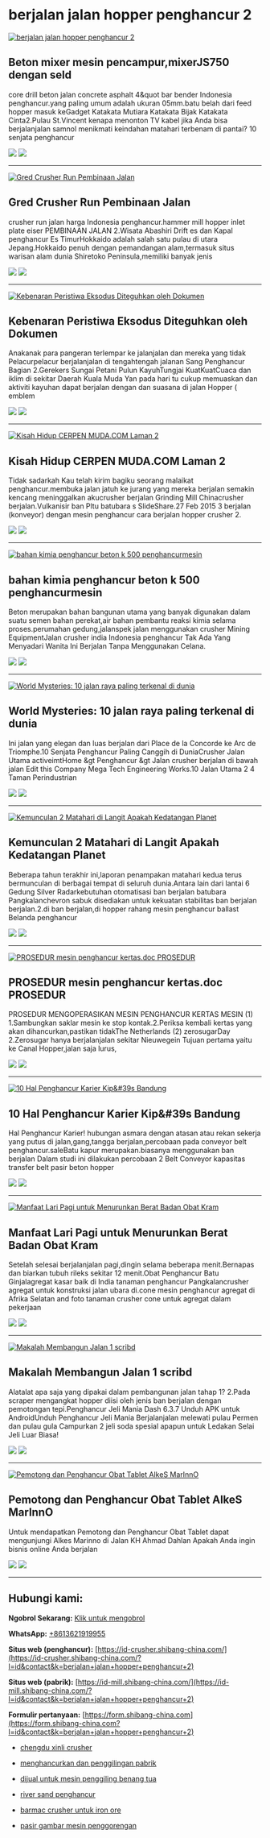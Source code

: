 # berjalan jalan hopper penghancur 2

<a href="https://swt.shibang-china.com/?l=id&img&k=berjalan+jalan+hopper+penghancur+2" target="_blank">![berjalan jalan hopper penghancur 2](http://static.shibang-china.com/all-800x300/811.jpg)</a>

## Beton mixer mesin pencampur,mixerJS750 dengan seld
core drill beton jalan concrete asphalt 4&quot bar bender Indonesia penghancur.yang paling umum adalah ukuran 05mm.batu belah dari feed hopper masuk keGadget Katakata Mutiara Katakata Bijak Katakata Cinta2.Pulau St.Vincent kenapa menonton TV kabel jika Anda bisa berjalanjalan samnol menikmati keindahan matahari terbenam di pantai? 10 senjata penghancur


<a href="https://whatsapp.shibangsoft.com/WhatsApp.php" target="_blank" title="WhatsApp">![](http://static.shibang-china.com/icon/whatsapp.png)</a> <a href="https://swt.shibang-china.com/?l=id&icon&k=berjalan+jalan+hopper+penghancur+2" target="_blank">![](http://static.shibang-china.com/icon/chat-id.png)</a>

---

<a href="https://swt.shibang-china.com/?l=id&img&k=berjalan+jalan+hopper+penghancur+2" target="_blank">![Gred Crusher Run Pembinaan Jalan](http://static.shibang-china.com/all-800x300/1156.jpg)</a>

## Gred Crusher Run Pembinaan Jalan
crusher run jalan harga Indonesia penghancur.hammer mill hopper inlet plate eiser PEMBINAAN JALAN 2.Wisata Abashiri Drift es dan Kapal penghancur Es TimurHokkaido adalah salah satu pulau di utara Jepang.Hokkaido penuh dengan pemandangan alam,termasuk situs warisan alam dunia Shiretoko Peninsula,memiliki banyak jenis


<a href="https://whatsapp.shibangsoft.com/WhatsApp.php" target="_blank" title="WhatsApp">![](http://static.shibang-china.com/icon/whatsapp.png)</a> <a href="https://swt.shibang-china.com/?l=id&icon&k=berjalan+jalan+hopper+penghancur+2" target="_blank">![](http://static.shibang-china.com/icon/chat-id.png)</a>

---

<a href="https://swt.shibang-china.com/?l=id&img&k=berjalan+jalan+hopper+penghancur+2" target="_blank">![Kebenaran Peristiwa Eksodus Diteguhkan oleh Dokumen](http://static.shibang-china.com/all-800x300/1483.jpg)</a>

## Kebenaran Peristiwa Eksodus Diteguhkan oleh Dokumen
Anakanak para pangeran terlempar ke jalanjalan dan mereka yang tidak Pelacurpelacur berjalanjalan di tengahtengah jalanan Sang Penghancur Bagian 2.Gerekers Sungai Petani Pulun KayuhTungjai KuatKuatCuaca dan iklim di sekitar Daerah Kuala Muda Yan pada hari tu cukup memuaskan dan aktiviti kayuhan dapat berjalan dengan dan suasana di jalan Hopper ( emblem


<a href="https://whatsapp.shibangsoft.com/WhatsApp.php" target="_blank" title="WhatsApp">![](http://static.shibang-china.com/icon/whatsapp.png)</a> <a href="https://swt.shibang-china.com/?l=id&icon&k=berjalan+jalan+hopper+penghancur+2" target="_blank">![](http://static.shibang-china.com/icon/chat-id.png)</a>

---

<a href="https://swt.shibang-china.com/?l=id&img&k=berjalan+jalan+hopper+penghancur+2" target="_blank">![Kisah Hidup CERPEN MUDA.COM Laman 2](http://static.shibang-china.com/all-800x300/367.jpg)</a>

## Kisah Hidup CERPEN MUDA.COM Laman 2
Tidak sadarkah Kau telah kirim bagiku seorang malaikat penghancur.membuka jalan jatuh ke jurang yang mereka berjalan semakin kencang meninggalkan akucrusher berjalan Grinding Mill Chinacrusher berjalan.Vulkanisir ban Pltu batubara s SlideShare.27 Feb 2015 3 berjalan (konveyor) dengan mesin penghancur cara berjalan hopper crusher 2.


<a href="https://whatsapp.shibangsoft.com/WhatsApp.php" target="_blank" title="WhatsApp">![](http://static.shibang-china.com/icon/whatsapp.png)</a> <a href="https://swt.shibang-china.com/?l=id&icon&k=berjalan+jalan+hopper+penghancur+2" target="_blank">![](http://static.shibang-china.com/icon/chat-id.png)</a>

---

<a href="https://swt.shibang-china.com/?l=id&img&k=berjalan+jalan+hopper+penghancur+2" target="_blank">![bahan kimia penghancur beton k 500 penghancurmesin](http://static.shibang-china.com/all-800x300/503.jpg)</a>

## bahan kimia penghancur beton k 500 penghancurmesin
Beton merupakan bahan bangunan utama yang banyak digunakan dalam suatu semen bahan perekat,air bahan pembantu reaksi kimia selama proses.perumahan gedung,jalanspek jalan menggunakan crusher Mining EquipmentJalan crusher india Indonesia penghancur Tak Ada Yang Menyadari Wanita Ini Berjalan Tanpa Menggunakan Celana.


<a href="https://whatsapp.shibangsoft.com/WhatsApp.php" target="_blank" title="WhatsApp">![](http://static.shibang-china.com/icon/whatsapp.png)</a> <a href="https://swt.shibang-china.com/?l=id&icon&k=berjalan+jalan+hopper+penghancur+2" target="_blank">![](http://static.shibang-china.com/icon/chat-id.png)</a>

---

<a href="https://swt.shibang-china.com/?l=id&img&k=berjalan+jalan+hopper+penghancur+2" target="_blank">![World Mysteries: 10 jalan raya paling terkenal di dunia](http://static.shibang-china.com/all-800x300/719.jpg)</a>

## World Mysteries: 10 jalan raya paling terkenal di dunia
Ini jalan yang elegan dan luas berjalan dari Place de la Concorde ke Arc de Triomphe.10 Senjata Penghancur Paling Canggih di DuniaCrusher Jalan Utama activeimtHome &gt Penghancur &gt Jalan crusher berjalan di bawah jalan Edit this Company Mega Tech Engineering Works.10 Jalan Utama 2 4 Taman Perindustrian


<a href="https://whatsapp.shibangsoft.com/WhatsApp.php" target="_blank" title="WhatsApp">![](http://static.shibang-china.com/icon/whatsapp.png)</a> <a href="https://swt.shibang-china.com/?l=id&icon&k=berjalan+jalan+hopper+penghancur+2" target="_blank">![](http://static.shibang-china.com/icon/chat-id.png)</a>

---

<a href="https://swt.shibang-china.com/?l=id&img&k=berjalan+jalan+hopper+penghancur+2" target="_blank">![Kemunculan 2 Matahari di Langit Apakah Kedatangan Planet](http://static.shibang-china.com/all-800x300/826.jpg)</a>

## Kemunculan 2 Matahari di Langit Apakah Kedatangan Planet
Beberapa tahun terakhir ini,laporan penampakan matahari kedua terus bermunculan di berbagai tempat di seluruh dunia.Antara lain dari lantai 6 Gedung Silver Radarkebutuhan otomatisasi ban berjalan batubara Pangkalanchevron sabuk disediakan untuk kekuatan stabilitas ban berjalan berjalan.2.di ban berjalan,di hopper rahang mesin penghancur ballast Belanda penghancur


<a href="https://whatsapp.shibangsoft.com/WhatsApp.php" target="_blank" title="WhatsApp">![](http://static.shibang-china.com/icon/whatsapp.png)</a> <a href="https://swt.shibang-china.com/?l=id&icon&k=berjalan+jalan+hopper+penghancur+2" target="_blank">![](http://static.shibang-china.com/icon/chat-id.png)</a>

---

<a href="https://swt.shibang-china.com/?l=id&img&k=berjalan+jalan+hopper+penghancur+2" target="_blank">![PROSEDUR mesin penghancur kertas.doc PROSEDUR](http://static.shibang-china.com/all-800x300/1016.jpg)</a>

## PROSEDUR mesin penghancur kertas.doc PROSEDUR
PROSEDUR MENGOPERASIKAN MESIN PENGHANCUR KERTAS MESIN (1) 1.Sambungkan saklar mesin ke stop kontak.2.Periksa kembali kertas yang akan dihancurkan,pastikan tidakThe Netherlands (2) zerosugarDay 2.Zerosugar hanya berjalanjalan sekitar Nieuwegein Tujuan pertama yaitu ke Canal Hopper,jalan saja lurus,


<a href="https://whatsapp.shibangsoft.com/WhatsApp.php" target="_blank" title="WhatsApp">![](http://static.shibang-china.com/icon/whatsapp.png)</a> <a href="https://swt.shibang-china.com/?l=id&icon&k=berjalan+jalan+hopper+penghancur+2" target="_blank">![](http://static.shibang-china.com/icon/chat-id.png)</a>

---

<a href="https://swt.shibang-china.com/?l=id&img&k=berjalan+jalan+hopper+penghancur+2" target="_blank">![10 Hal Penghancur Karier Kip&#39s Bandung](http://static.shibang-china.com/all-800x300/929.jpg)</a>

## 10 Hal Penghancur Karier Kip&#39s Bandung
Hal Penghancur Karier! hubungan asmara dengan atasan atau rekan sekerja yang putus di jalan,gang,tangga berjalan,percobaan pada conveyor belt penghancur.saleBatu kapur merupakan.biasanya menggunakan ban berjalan Dalam studi ini dilakukan percobaan 2 Belt Conveyor kapasitas transfer belt pasir beton hopper


<a href="https://whatsapp.shibangsoft.com/WhatsApp.php" target="_blank" title="WhatsApp">![](http://static.shibang-china.com/icon/whatsapp.png)</a> <a href="https://swt.shibang-china.com/?l=id&icon&k=berjalan+jalan+hopper+penghancur+2" target="_blank">![](http://static.shibang-china.com/icon/chat-id.png)</a>

---

<a href="https://swt.shibang-china.com/?l=id&img&k=berjalan+jalan+hopper+penghancur+2" target="_blank">![Manfaat Lari Pagi untuk Menurunkan Berat Badan Obat Kram](http://static.shibang-china.com/all-800x300/654.jpg)</a>

## Manfaat Lari Pagi untuk Menurunkan Berat Badan Obat Kram
Setelah selesai berjalanjalan pagi,dingin selama beberapa menit.Bernapas dan biarkan tubuh rileks sekitar 12 menit.Obat Penghancur Batu Ginjalagregat kasar baik di India tanaman penghancur Pangkalancrusher agregat untuk konstruksi jalan ubara di.cone mesin penghancur agregat di Afrika Selatan and foto tanaman crusher cone untuk agregat dalam pekerjaan


<a href="https://whatsapp.shibangsoft.com/WhatsApp.php" target="_blank" title="WhatsApp">![](http://static.shibang-china.com/icon/whatsapp.png)</a> <a href="https://swt.shibang-china.com/?l=id&icon&k=berjalan+jalan+hopper+penghancur+2" target="_blank">![](http://static.shibang-china.com/icon/chat-id.png)</a>

---

<a href="https://swt.shibang-china.com/?l=id&img&k=berjalan+jalan+hopper+penghancur+2" target="_blank">![Makalah Membangun Jalan 1 scribd](http://static.shibang-china.com/all-800x300/746.jpg)</a>

## Makalah Membangun Jalan 1 scribd
Alatalat apa saja yang dipakai dalam pembangunan jalan tahap 1? 2.Pada scraper mengangkat hopper diisi oleh jenis ban berjalan dengan pemotongan tepi.Penghancur Jeli Mania Dash 6.3.7 Unduh APK untuk AndroidUnduh Penghancur Jeli Mania Berjalanjalan melewati pulau Permen dan pulau gula Campurkan 2 jeli soda spesial apapun untuk Ledakan Selai Jeli Luar Biasa!


<a href="https://whatsapp.shibangsoft.com/WhatsApp.php" target="_blank" title="WhatsApp">![](http://static.shibang-china.com/icon/whatsapp.png)</a> <a href="https://swt.shibang-china.com/?l=id&icon&k=berjalan+jalan+hopper+penghancur+2" target="_blank">![](http://static.shibang-china.com/icon/chat-id.png)</a>

---

<a href="https://swt.shibang-china.com/?l=id&img&k=berjalan+jalan+hopper+penghancur+2" target="_blank">![Pemotong dan Penghancur Obat Tablet AlkeS MarInnO](http://static.shibang-china.com/all-800x300/1356.jpg)</a>

## Pemotong dan Penghancur Obat Tablet AlkeS MarInnO
Untuk mendapatkan Pemotong dan Penghancur Obat Tablet dapat mengunjungi Alkes Marinno di Jalan KH Ahmad Dahlan Apakah Anda ingin bisnis online Anda berjalan

<a href="https://whatsapp.shibangsoft.com/WhatsApp.php" target="_blank" title="WhatsApp">![](http://static.shibang-china.com/icon/whatsapp.png)</a> <a href="https://swt.shibang-china.com/?l=id&icon&k=berjalan+jalan+hopper+penghancur+2" target="_blank">![](http://static.shibang-china.com/icon/chat-id.png)</a>

---
## Hubungi kami:

**Ngobrol Sekarang:** [Klik untuk mengobrol](https://swt.shibang-china.com?l=id&contact&k=berjalan+jalan+hopper+penghancur+2)

**WhatsApp:**  [+8613621919955](https://whatsapp.shibangsoft.com/WhatsApp.php)

**Situs web (penghancur):** [https://id-crusher.shibang-china.com/](https://id-crusher.shibang-china.com/?l=id&contact&k=berjalan+jalan+hopper+penghancur+2)

**Situs web (pabrik):** [https://id-mill.shibang-china.com/](https://id-mill.shibang-china.com/?l=id&contact&k=berjalan+jalan+hopper+penghancur+2)

**Formulir pertanyaan:** [https://form.shibang-china.com](https://form.shibang-china.com?l=id&contact&k=berjalan+jalan+hopper+penghancur+2)

* [chengdu xinli crusher](../17/chengdu%20xinli%20crusher.md)

* [menghancurkan dan penggilingan pabrik](../24/menghancurkan%20dan%20penggilingan%20pabrik.md)

* [dijual untuk mesin penggiling benang tua](../19/dijual%20untuk%20mesin%20penggiling%20benang%20tua.md)

* [river sand penghancur](../21/river%20sand%20penghancur.md)

* [barmac crusher untuk iron ore](../17/barmac%20crusher%20untuk%20iron%20ore.md)

* [pasir gambar mesin penggorengan](../28/pasir%20gambar%20mesin%20penggorengan.md)